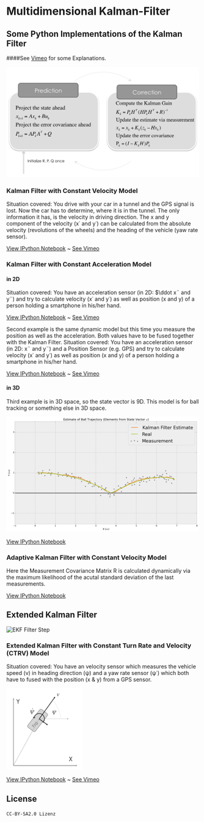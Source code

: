 Multidimensional Kalman-Filter
==============================
Some Python Implementations of the Kalman Filter
------------------------------

####See [Vimeo](https://vimeo.com/album/2754700/sort:preset/format:detail) for some Explanations.

![Kalman Filter Step](Kalman-Filter-Step.png)

### Kalman Filter with Constant Velocity Model

Situation covered: You drive with your car in a tunnel and the GPS signal is lost. Now the car has to determine, where it is in the tunnel. The only information it has, is the velocity in driving direction. The x and y component of the velocity (x˙ and y˙) can be calculated from the absolute velocity (revolutions of the wheels) and the heading of the vehicle (yaw rate sensor).

[View IPython Notebook](http://nbviewer.ipython.org/github/balzer82/Kalman/blob/master/Kalman-Filter-CV.ipynb?create=1) ~ [See Vimeo](https://vimeo.com/87854542)

### Kalman Filter with Constant Acceleration Model

#### in 2D

Situation covered: You have an acceleration sensor (in 2D: $\ddot x¨ and y¨) and try to calculate velocity (x˙ and y˙) as well as position (x and y) of a person holding a smartphone in his/her hand.

[View IPython Notebook](http://nbviewer.ipython.org/github/balzer82/Kalman/blob/master/Kalman-Filter-CA.ipynb?create=1) ~ [See Vimeo](https://vimeo.com/87854541)

Second example is the same dynamic model but this time you measure the position as well as the acceleration. Both values have to be fused together with the Kalman Filter.
Situation covered: You have an acceleration sensor (in 2D: x¨ and y¨) and a Position Sensor (e.g. GPS) and try to calculate velocity (x˙ and y˙) as well as position (x and y) of a person holding a smartphone in his/her hand.

[View IPython Notebook](http://nbviewer.ipython.org/github/balzer82/Kalman/blob/master/Kalman-Filter-CA-2.ipynb?create=1) ~ [See Vimeo](https://vimeo.com/87854540)


#### in 3D

Third example is in 3D space, so the state vector is 9D. This model is for ball tracking or something else in 3D space.

![Kalman 3D](Kalman-Filter-CA-Ball-StateEstimated.png)

[View IPython Notebook](http://nbviewer.ipython.org/github/balzer82/Kalman/blob/master/Kalman-Filter-CA-Ball.ipynb?create=1)

### Adaptive Kalman Filter with Constant Velocity Model

Here the Measurement Covariance Matrix R is calculated dynamically via the maximum likelihood of the acutal standard deviation of the last measurements.

[View IPython Notebook](http://nbviewer.ipython.org/github/balzer82/Kalman/blob/master/Adaptive-Kalman-Filter-CV.ipynb?create=1)

## Extended Kalman Filter

![EKF Filter Step](https://raw.github.com/balzer82/Kalman/master/Extended-Kalman-Filter-Step.png)

### Extended Kalman Filter with Constant Turn Rate and Velocity (CTRV) Model

Situation covered: You have an velocity sensor which measures the vehicle speed (v) in heading direction (ψ) and a yaw rate sensor (ψ˙) which both have to fused with the position (x & y) from a GPS sensor.

![State Vector](CTRV-Model.png)

[View IPython Notebook](http://nbviewer.ipython.org/github/balzer82/Kalman/blob/master/Extended-Kalman-Filter-CTRV.ipynb?create=1) ~ [See Vimeo](https://vimeo.com/88057157)

## License

`CC-BY-SA2.0 Lizenz`
